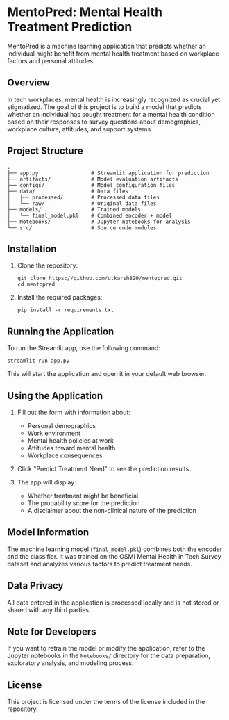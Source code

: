 # MentoPred: Mental Health Treatment Prediction

MentoPred is a machine learning application that predicts whether an individual might benefit from mental health treatment based on workplace factors and personal attitudes.

## Overview

In tech workplaces, mental health is increasingly recognized as crucial yet stigmatized. The goal of this project is to build a model that predicts whether an individual has sought treatment for a mental health condition based on their responses to survey questions about demographics, workplace culture, attitudes, and support systems.

## Project Structure

```
.
├── app.py                 # Streamlit application for prediction
├── artifacts/             # Model evaluation artifacts
├── configs/               # Model configuration files 
├── data/                  # Data files
│   ├── processed/         # Processed data files
│   └── raw/               # Original data files
├── models/                # Trained models
│   └── final_model.pkl    # Combined encoder + model
├── Notebooks/             # Jupyter notebooks for analysis
└── src/                   # Source code modules
```

## Installation

1. Clone the repository:
   ```
   git clone https://github.com/utkarsh820/mentopred.git
   cd mentopred
   ```

2. Install the required packages:
   ```
   pip install -r requirements.txt
   ```

## Running the Application

To run the Streamlit app, use the following command:

```
streamlit run app.py
```

This will start the application and open it in your default web browser.

## Using the Application

1. Fill out the form with information about:
   - Personal demographics
   - Work environment
   - Mental health policies at work
   - Attitudes toward mental health
   - Workplace consequences

2. Click "Predict Treatment Need" to see the prediction results.

3. The app will display:
   - Whether treatment might be beneficial
   - The probability score for the prediction
   - A disclaimer about the non-clinical nature of the prediction

## Model Information

The machine learning model (`final_model.pkl`) combines both the encoder and the classifier. It was trained on the OSMI Mental Health in Tech Survey dataset and analyzes various factors to predict treatment needs.

## Data Privacy

All data entered in the application is processed locally and is not stored or shared with any third parties.

## Note for Developers

If you want to retrain the model or modify the application, refer to the Jupyter notebooks in the `Notebooks/` directory for the data preparation, exploratory analysis, and modeling process.

## License


This project is licensed under the terms of the license included in the repository.
